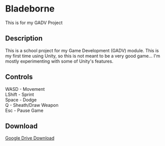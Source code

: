 # Bladeborne
This is for my GADV Project

## Description
This is a school project for my Game Development (GADV) module. This is my first time using Unity, so this is not meant to be a very good game... I'm mostly experimenting with some of Unity's features.

## Controls
WASD - Movement <br>
LShift - Sprint <br>
Space - Dodge <br>
Q - Sheath/Draw Weapon <br>
Esc - Pause Game <br>

## Download
[Google Drive Download](https://drive.google.com/file/d/1xjPGhGhWCyPQeghna-qChAfTZcAhegiH/view?usp=sharing)
